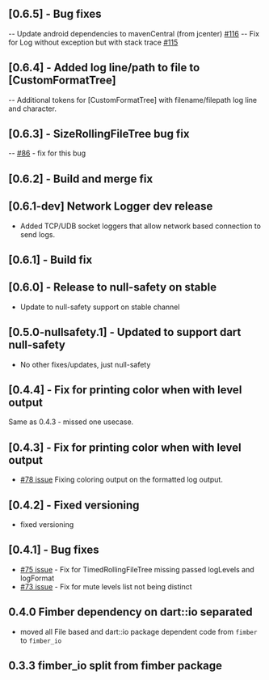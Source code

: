 ## [0.6.5] - Bug fixes

-- Update android dependencies to mavenCentral (from jcenter) [#116](https://github.com/magillus/flutter-fimber/issues/116)
-- Fix for Log without exception but with stack trace [#115](https://github.com/magillus/flutter-fimber/issues/115)

## [0.6.4] - Added log line/path to file to [CustomFormatTree]

-- Additional tokens for [CustomFormatTree] with filename/filepath log line and character.

## [0.6.3] - SizeRollingFileTree bug fix

-- [\#86](https://github.com/magillus/flutter-fimber/issues/86) - fix for this bug

## [0.6.2] - Build and merge fix

## [0.6.1-dev] Network Logger dev release

- Added TCP/UDB socket loggers that allow network based connection to send logs.

## [0.6.1] - Build fix

## [0.6.0] - Release to null-safety on stable

- Update to null-safety support on stable channel

## [0.5.0-nullsafety.1] - Updated to support dart null-safety

- No other fixes/updates, just null-safety

## [0.4.4] - Fix for printing color when with level output 

Same as 0.4.3 - missed one usecase.

## [0.4.3] - Fix for printing color when with level output

- [\#78 issue](https://github.com/magillus/flutter-fimber/issues/78) Fixing coloring output on the formatted log output.

## [0.4.2] - Fixed versioning

- fixed versioning

## [0.4.1] - Bug fixes

- [\#75 issue](https://github.com/magillus/flutter-fimber/issues/75) - Fix for TimedRollingFileTree missing passed logLevels and logFormat
- [\#73 issue](https://github.com/magillus/flutter-fimber/issues/73) - Fix for mute levels list not being distinct

## 0.4.0 Fimber dependency on dart::io separated

- moved all File based and dart::io package dependent code from `fimber` to `fimber_io`

## 0.3.3 fimber_io split from fimber package


